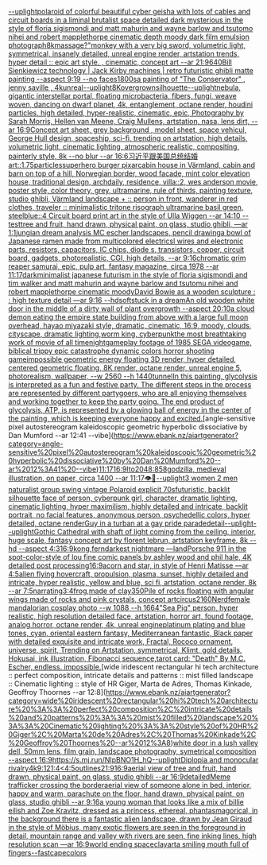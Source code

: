 [--uplight](https://www.ebank.nz/aiartgenerator?category=--uplight)[polaroid of colorful beautiful cyber geisha with lots of cables and circuit boards in a liminal brutalist space detailed dark mysterious in the style of floria sigismondi and matt mahurin and wayne barlow and tsutomo nihei and robert mapplethorpe cinematic depth moody dark film emulsion photograph](https://www.ebank.nz/aiartgenerator?category=polaroid%20of%20colorful%20beautiful%20cyber%20geisha%20with%20lots%20of%20cables%20and%20circuit%20boards%20in%20a%20liminal%20brutalist%20space%20detailed%20dark%20mysterious%20in%20the%20style%20of%20floria%20sigismondi%20and%20matt%20mahurin%20and%20wayne%20barlow%20and%20tsutomo%20nihei%20and%20robert%20mapplethorpe%20cinematic%20depth%20moody%20dark%20film%20emulsion%20photograph)[8k](https://www.ebank.nz/aiartgenerator?category=8k)[massage?"](https://www.ebank.nz/aiartgenerator?category=massage%3F%22)[monkey with a very big sword, volumetric light, symmetrical, insanely detailed, unreal engine render, artstation trends, hyper detail :: epic art style. , cinematic, concept art --ar 21:9](https://www.ebank.nz/aiartgenerator?category=monkey%20with%20a%20very%20big%20sword%2C%20volumetric%20light%2C%20symmetrical%2C%20insanely%20detailed%2C%20unreal%20engine%20render%2C%20artstation%20trends%2C%20hyper%20detail%20%3A%3A%20epic%20art%20style.%20%2C%20cinematic%2C%20concept%20art%20--ar%2021%3A9)[640](https://www.ebank.nz/aiartgenerator?category=640)[Bill Sienkiewicz technology | Jack Kirby machines |  retro futuristic  ghibli matte painting --aspect 9:19 --no faces](https://www.ebank.nz/aiartgenerator?category=Bill%20Sienkiewicz%20technology%20%7C%20Jack%20Kirby%20machines%20%7C%20%20retro%20futuristic%20%20ghibli%20matte%20painting%20--aspect%209%3A19%20--no%20faces)[1800s](https://www.ebank.nz/aiartgenerator?category=1800s)[a painting of "The Conservator"  , jenny saville , 4kunreal](https://www.ebank.nz/aiartgenerator?category=a%20painting%20of%20%22The%20Conservator%22%20%20%2C%20jenny%20saville%20%2C%204kunreal)[--uplight](https://www.ebank.nz/aiartgenerator?category=--uplight)[8K](https://www.ebank.nz/aiartgenerator?category=8K)[overgrown](https://www.ebank.nz/aiartgenerator?category=overgrown)[silhouette](https://www.ebank.nz/aiartgenerator?category=silhouette)[--uplight](https://www.ebank.nz/aiartgenerator?category=--uplight)[nebula, gigantic interstellar portal, floating microbacteria, fibers, fungi, weave woven, dancing on dwarf planet, 4k, entanglement, octane render, houdini particles, high detailed, hyper-realistic, cinematic, epic, Photography by Sarah Morris, Hellen van Meene, Craig Mullens, artstation, nasa, lens dirt, --ar 16:9](https://www.ebank.nz/aiartgenerator?category=nebula%2C%20gigantic%20interstellar%20portal%2C%20floating%20microbacteria%2C%20fibers%2C%20fungi%2C%20weave%20woven%2C%20dancing%20on%20dwarf%20planet%2C%204k%2C%20entanglement%2C%20octane%20render%2C%20houdini%20particles%2C%20high%20detailed%2C%20hyper-realistic%2C%20cinematic%2C%20epic%2C%20Photography%20by%20Sarah%20Morris%2C%20Hellen%20van%20Meene%2C%20Craig%20Mullens%2C%20artstation%2C%20nasa%2C%20lens%20dirt%2C%20--ar%2016%3A9)[Concept art sheet, grey background , model sheet, space vehicul, George Hull design, spaceship, sci-fi,  trending on artstation, high details, volumetric light, cinematic lighting, atmospheric realistic, compositing, painterly style, 8k --no blur --ar 16:6](https://www.ebank.nz/aiartgenerator?category=Concept%20art%20sheet%2C%20grey%20background%20%2C%20model%20sheet%2C%20space%20vehicul%2C%20George%20Hull%20design%2C%20spaceship%2C%20sci-fi%2C%20%20trending%20on%20artstation%2C%20high%20details%2C%20volumetric%20light%2C%20cinematic%20lighting%2C%20atmospheric%20realistic%2C%20compositing%2C%20painterly%20style%2C%208k%20--no%20blur%20--ar%2016%3A6)[习近平跟美国总统结婚](https://www.ebank.nz/aiartgenerator?category=%E4%B9%A0%E8%BF%91%E5%B9%B3%E8%B7%9F%E7%BE%8E%E5%9B%BD%E6%80%BB%E7%BB%9F%E7%BB%93%E5%A9%9A)[art::1.75](https://www.ebank.nz/aiartgenerator?category=art%3A%3A1.75)[particles](https://www.ebank.nz/aiartgenerator?category=particles)[superhero burger pixar](https://www.ebank.nz/aiartgenerator?category=superhero%20burger%20pixar)[cabin house in Värmland, cabin and barn on top of a hill, Norwegian border, wood facade, mint color elevation house, traditional design, archdaily, residence, villa::2, wes anderson movie, poster style, color theory, grey, ultramarine, rule of thirds, painting texture, studio ghibli, Värmland landscape + :: person in front, wanderer in red clothes, traveler :: minimalistic tritone risograph ultramarine basil green, steelblue::4 Circuit board print art in the style of Ulla Wiggen --ar 14:10 --test](https://www.ebank.nz/aiartgenerator?category=cabin%20house%20in%20V%C3%A4rmland%2C%20cabin%20and%20barn%20on%20top%20of%20a%20hill%2C%20Norwegian%20border%2C%20wood%20facade%2C%20mint%20color%20elevation%20house%2C%20traditional%20design%2C%20archdaily%2C%20residence%2C%20villa%3A%3A2%2C%20wes%20anderson%20movie%2C%20poster%20style%2C%20color%20theory%2C%20grey%2C%20ultramarine%2C%20rule%20of%20thirds%2C%20painting%20texture%2C%20studio%20ghibli%2C%20V%C3%A4rmland%20landscape%20%2B%20%3A%3A%20person%20in%20front%2C%20wanderer%20in%20red%20clothes%2C%20traveler%20%3A%3A%20minimalistic%20tritone%20risograph%20ultramarine%20basil%20green%2C%20steelblue%3A%3A4%20Circuit%20board%20print%20art%20in%20the%20style%20of%20Ulla%20Wiggen%20--ar%2014%3A10%20--test)[tree and fruit, hand drawn, physical paint, on glass, studio ghibli, —ar 1:1](https://www.ebank.nz/aiartgenerator?category=tree%20and%20fruit%2C%20hand%20drawn%2C%20physical%20paint%2C%20on%20glass%2C%20studio%20ghibli%2C%20%E2%80%94ar%201%3A1)[jungian dream analysis MC escher landscapes, pencil drawing](https://www.ebank.nz/aiartgenerator?category=jungian%20dream%20analysis%20MC%20escher%20landscapes%2C%20pencil%20drawing)[a bowl of Japanese ramen made from multicolored electricsl wires and electronic parts, resistors, capacitors, IC chips, diode s, transistors, copper, circuit board, gadgets, photorealistic, CGI, high details, --ar 9:16](https://www.ebank.nz/aiartgenerator?category=a%20bowl%20of%20Japanese%20ramen%20made%20from%20multicolored%20electricsl%20wires%20and%20electronic%20parts%2C%20resistors%2C%20capacitors%2C%20IC%20chips%2C%20diode%20s%2C%20transistors%2C%20copper%2C%20circuit%20board%2C%20gadgets%2C%20photorealistic%2C%20CGI%2C%20high%20details%2C%20--ar%209%3A16)[chromatic grim reaper samurai, epic, pulp art, fantasy magazine, circa 1978 --ar 11:17](https://www.ebank.nz/aiartgenerator?category=chromatic%20grim%20reaper%20samurai%2C%20epic%2C%20pulp%20art%2C%20fantasy%20magazine%2C%20circa%201978%20--ar%2011%3A17)[dark](https://www.ebank.nz/aiartgenerator?category=dark)[minimalist japanese futurism  in the style of floria sigismondi and tim walker and matt mahurin and wayne barlow and tsutomu nihei and robert mapplethorpe cinematic moody](https://www.ebank.nz/aiartgenerator?category=minimalist%20japanese%20futurism%20%20in%20the%20style%20of%20floria%20sigismondi%20and%20tim%20walker%20and%20matt%20mahurin%20and%20wayne%20barlow%20and%20tsutomu%20nihei%20and%20robert%20mapplethorpe%20cinematic%20moody)[David Bowie as a wooden sculpture : : high texture detail —ar 9:16 --hd](https://www.ebank.nz/aiartgenerator?category=David%20Bowie%20as%20a%20wooden%20sculpture%20%3A%20%3A%20high%20texture%20detail%20%E2%80%94ar%209%3A16%20--hd)[soft](https://www.ebank.nz/aiartgenerator?category=soft)[stuck in a dream](https://www.ebank.nz/aiartgenerator?category=stuck%20in%20a%20dream)[An old wooden white door in the middle of a dirty wall of plant overgrowth --aspect 20:10](https://www.ebank.nz/aiartgenerator?category=An%20old%20wooden%20white%20door%20in%20the%20middle%20of%20a%20dirty%20wall%20of%20plant%20overgrowth%20--aspect%2020%3A10)[a cloud demon eating the empire state building from above with a large full moon overhead, hayao miyazaki style, dramatic, cinematic, 16:9, moody, clouds, cityscape, dramatic lighting,](https://www.ebank.nz/aiartgenerator?category=a%20cloud%20demon%20eating%20the%20empire%20state%20building%20from%20above%20with%20a%20large%20full%20moon%20overhead%2C%20hayao%20miyazaki%20style%2C%20dramatic%2C%20cinematic%2C%2016%3A9%2C%20moody%2C%20clouds%2C%20cityscape%2C%20dramatic%20lighting%2C)[worm king, cyberpunk](https://www.ebank.nz/aiartgenerator?category=worm%20king%2C%20cyberpunk)[the most breathtaking work of movie of all time](https://www.ebank.nz/aiartgenerator?category=the%20most%20breathtaking%20work%20of%20movie%20of%20all%20time)[night](https://www.ebank.nz/aiartgenerator?category=night)[gameplay footage of 1985 SEGA videogame, biblical trippy epic catastrophe dynamic colors horror shooting game](https://www.ebank.nz/aiartgenerator?category=gameplay%20footage%20of%201985%20SEGA%20videogame%2C%20biblical%20trippy%20epic%20catastrophe%20dynamic%20colors%20horror%20shooting%20game)[impossible geometric energy floating 3D render, hyper detailed, centered geometric floating, 8K render, octane render, unreal engine 5, photorealism, wallpaper, --w 2560 --h 1440](https://www.ebank.nz/aiartgenerator?category=impossible%20geometric%20energy%20floating%203D%20render%2C%20hyper%20detailed%2C%20centered%20geometric%20floating%2C%208K%20render%2C%20octane%20render%2C%20unreal%20engine%205%2C%20photorealism%2C%20wallpaper%2C%20--w%202560%20--h%201440)[tunnel](https://www.ebank.nz/aiartgenerator?category=tunnel)[In this painting, glycolysis is interpreted as a fun and festive party. The different steps in the process are represented by different partygoers, who are all enjoying themselves and working together to keep the party going. The end product of glycolysis, ATP, is represented by a glowing ball of energy in the center of the painting, which is keeping everyone happy and excited.](https://www.ebank.nz/aiartgenerator?category=In%20this%20painting%2C%20glycolysis%20is%20interpreted%20as%20a%20fun%20and%20festive%20party.%20The%20different%20steps%20in%20the%20process%20are%20represented%20by%20different%20partygoers%2C%20who%20are%20all%20enjoying%20themselves%20and%20working%20together%20to%20keep%20the%20party%20going.%20The%20end%20product%20of%20glycolysis%2C%20ATP%2C%20is%20represented%20by%20a%20glowing%20ball%20of%20energy%20in%20the%20center%20of%20the%20painting%2C%20which%20is%20keeping%20everyone%20happy%20and%20excited.)[angle-sensitive pixel autostereogram kaleidoscopic geometric hyperbolic dissociative by Dan Mumford --ar 12:41 --vibe](https://www.ebank.nz/aiartgenerator?category=angle-sensitive%20pixel%20autostereogram%20kaleidoscopic%20geometric%20hyperbolic%20dissociative%20by%20Dan%20Mumford%20--ar%2012%3A41%20--vibe)[11:17](https://www.ebank.nz/aiartgenerator?category=11%3A17)[16:9](https://www.ebank.nz/aiartgenerator?category=16%3A9)[Ito](https://www.ebank.nz/aiartgenerator?category=Ito)[2048:858](https://www.ebank.nz/aiartgenerator?category=2048%3A858)[godzilla, medieval illustration, on paper, circa 1400 --ar 11:17](https://www.ebank.nz/aiartgenerator?category=godzilla%2C%20medieval%20illustration%2C%20on%20paper%2C%20circa%201400%20--ar%2011%3A17)[👁🤖](https://www.ebank.nz/aiartgenerator?category=%F0%9F%91%81%F0%9F%A4%96)[--uplight](https://www.ebank.nz/aiartgenerator?category=--uplight)[3 women 2 men naturalist group swing vintage Polaroid explicit 70s](https://www.ebank.nz/aiartgenerator?category=3%20women%202%20men%20naturalist%20group%20swing%20vintage%20Polaroid%20explicit%2070s)[futuristic, backlit silhouette face of person, cyberpunk girl, character, dramatic lighting, cinematic lighting, hyper maximilism, highly detailed and intricate, backlit portrait, no facial features, anonymous person, psychedellic colors, hyper detailed, octane render](https://www.ebank.nz/aiartgenerator?category=futuristic%2C%20backlit%20silhouette%20face%20of%20person%2C%20cyberpunk%20girl%2C%20character%2C%20dramatic%20lighting%2C%20cinematic%20lighting%2C%20hyper%20maximilism%2C%20highly%20detailed%20and%20intricate%2C%20backlit%20portrait%2C%20no%20facial%20features%2C%20anonymous%20person%2C%20psychedellic%20colors%2C%20hyper%20detailed%2C%20octane%20render)[](https://www.ebank.nz/aiartgenerator?category=)[Guy in a turban at a gay pride parade](https://www.ebank.nz/aiartgenerator?category=Guy%20in%20a%20turban%20at%20a%20gay%20pride%20parade)[detail](https://www.ebank.nz/aiartgenerator?category=detail)[--uplight](https://www.ebank.nz/aiartgenerator?category=--uplight)[--uplight](https://www.ebank.nz/aiartgenerator?category=--uplight)[Gothic Cathedral  with shaft of light coming from the ceiling, interior, huge scale, fantasy concept art by florent lebrun, artstation keyframe, 8k --hd --aspect 4:3](https://www.ebank.nz/aiartgenerator?category=Gothic%20Cathedral%20%20with%20shaft%20of%20light%20coming%20from%20the%20ceiling%2C%20interior%2C%20huge%20scale%2C%20fantasy%20concept%20art%20by%20florent%20lebrun%2C%20artstation%20keyframe%2C%208k%20--hd%20--aspect%204%3A3)[16:9](https://www.ebank.nz/aiartgenerator?category=16%3A9)[kong,](https://www.ebank.nz/aiartgenerator?category=kong%2C)[fern](https://www.ebank.nz/aiartgenerator?category=fern)[darkest nightmare —land](https://www.ebank.nz/aiartgenerator?category=darkest%20nightmare%20%E2%80%94land)[Porsche 911 in the spot-color-style of lou fine comic panels by ashley wood and phil hale, 4K detailed post processing](https://www.ebank.nz/aiartgenerator?category=Porsche%20911%20in%20the%20spot-color-style%20of%20lou%20fine%20comic%20panels%20by%20ashley%20wood%20and%20phil%20hale%2C%204K%20detailed%20post%20processing)[16:9](https://www.ebank.nz/aiartgenerator?category=16%3A9)[](https://www.ebank.nz/aiartgenerator?category=)[acorn and star, in style of Henri Matisse —ar 4:5](https://www.ebank.nz/aiartgenerator?category=acorn%20and%20star%2C%20in%20style%20of%20Henri%20Matisse%20%E2%80%94ar%204%3A5)[alien flying hovercraft, propulsion, plasma, sunset, highly detailed and intricate, hyper realistic, yellow and blue, sci fi, artstation, octane render, 8k --ar 7:5](https://www.ebank.nz/aiartgenerator?category=alien%20flying%20hovercraft%2C%20propulsion%2C%20plasma%2C%20sunset%2C%20highly%20detailed%20and%20intricate%2C%20hyper%20realistic%2C%20yellow%20and%20blue%2C%20sci%20fi%2C%20artstation%2C%20octane%20render%2C%208k%20--ar%207%3A5)[narrating](https://www.ebank.nz/aiartgenerator?category=narrating)[3:4](https://www.ebank.nz/aiartgenerator?category=3%3A4)[frog,made of clay](https://www.ebank.nz/aiartgenerator?category=frog%2Cmade%20of%20clay)[350](https://www.ebank.nz/aiartgenerator?category=350)[Pile of rocks floating with angular wings made of rocks and pink crystals, concept art](https://www.ebank.nz/aiartgenerator?category=Pile%20of%20rocks%20floating%20with%20angular%20wings%20made%20of%20rocks%20and%20pink%20crystals%2C%20concept%20art)[circus](https://www.ebank.nz/aiartgenerator?category=circus)[2160](https://www.ebank.nz/aiartgenerator?category=2160)[Nerd](https://www.ebank.nz/aiartgenerator?category=Nerd)[female mandalorian cosplay photo --w 1088 --h 1664](https://www.ebank.nz/aiartgenerator?category=female%20mandalorian%20cosplay%20photo%20--w%201088%20--h%201664)["Sea Pig" person, hyper realistic, high resolution detailed face, artstation, horror art, found footage, analog horror, octane render, 4k, unreal engine](https://www.ebank.nz/aiartgenerator?category=%22Sea%20Pig%22%20person%2C%20hyper%20realistic%2C%20high%20resolution%20detailed%20face%2C%20artstation%2C%20horror%20art%2C%20found%20footage%2C%20analog%20horror%2C%20octane%20render%2C%204k%2C%20unreal%20engine)[platinum plating and blue tones, cyan, oriental eastern fantasy, Mediterranean fantastic,  Black paper with detailed exquisite and intricate work, Fractal, Rococo ornament, universe, spirit, Trending on Artstation, symmetrical, Klimt, gold details, Hokusai, ink illustration, Fibonacci sequence,](https://www.ebank.nz/aiartgenerator?category=platinum%20plating%20and%20blue%20tones%2C%20cyan%2C%20oriental%20eastern%20fantasy%2C%20Mediterranean%20fantastic%2C%20%20Black%20paper%20with%20detailed%20exquisite%20and%20intricate%20work%2C%20Fractal%2C%20Rococo%20ornament%2C%20universe%2C%20spirit%2C%20Trending%20on%20Artstation%2C%20symmetrical%2C%20Klimt%2C%20gold%20details%2C%20Hokusai%2C%20ink%20illustration%2C%20Fibonacci%20sequence%2C)[tarot card: "Death" By M.C. Escher, endless. impossible.](https://www.ebank.nz/aiartgenerator?category=tarot%20card%3A%20%22Death%22%20By%20M.C.%20Escher%2C%20endless.%20impossible.)[wide iridescent rectangular hi tech architecture :: perfect composition, intricate details and patterns :: mist filled landscape :: Cinematic lighting :: style of HR Giger, Marta de Adres, Thomas Kinkade, Geoffroy Thoornes --ar 12:8](https://www.ebank.nz/aiartgenerator?category=wide%20iridescent%20rectangular%20hi%20tech%20architecture%20%3A%3A%20perfect%20composition%2C%20intricate%20details%20and%20patterns%20%3A%3A%20mist%20filled%20landscape%20%3A%3A%20Cinematic%20lighting%20%3A%3A%20style%20of%20HR%20Giger%2C%20Marta%20de%20Adres%2C%20Thomas%20Kinkade%2C%20Geoffroy%20Thoornes%20--ar%2012%3A8)[white door in a lush valley dell, 50mm lens, film grain, landscape photography, symetrical composition --aspect 16:9](https://www.ebank.nz/aiartgenerator?category=white%20door%20in%20a%20lush%20valley%20dell%2C%2050mm%20lens%2C%20film%20grain%2C%20landscape%20photography%2C%20symetrical%20composition%20--aspect%2016%3A9)[<https://s.mj.run/NIpBNO1H_hQ>](https://www.ebank.nz/aiartgenerator?category=%3Chttps%3A//s.mj.run/NIpBNO1H_hQ%3E)[--uplight](https://www.ebank.nz/aiartgenerator?category=--uplight)[Diplopia and monocular rivalry](https://www.ebank.nz/aiartgenerator?category=Diplopia%20and%20monocular%20rivalry)[4k](https://www.ebank.nz/aiartgenerator?category=4k)[9:12](https://www.ebank.nz/aiartgenerator?category=9%3A12)[1:4](https://www.ebank.nz/aiartgenerator?category=1%3A4)[<4:5](https://www.ebank.nz/aiartgenerator?category=%3C4%3A5)[outlines](https://www.ebank.nz/aiartgenerator?category=outlines)[21:9](https://www.ebank.nz/aiartgenerator?category=21%3A9)[16:9](https://www.ebank.nz/aiartgenerator?category=16%3A9)[aerial view of tree and fruit, hand drawn, physical paint, on glass, studio ghibli --ar 16:9](https://www.ebank.nz/aiartgenerator?category=aerial%20view%20of%20tree%20and%20fruit%2C%20hand%20drawn%2C%20physical%20paint%2C%20on%20glass%2C%20studio%20ghibli%20--ar%2016%3A9)[detailed](https://www.ebank.nz/aiartgenerator?category=detailed)[Meme trafficker crossing the border](https://www.ebank.nz/aiartgenerator?category=Meme%20trafficker%20crossing%20the%20border)[aerial view of someone alone in bed, interior, happy and warm, parachute on the floor, hand drawn, physical paint, on glass, studio ghibli --ar 9:16](https://www.ebank.nz/aiartgenerator?category=aerial%20view%20of%20someone%20alone%20in%20bed%2C%20interior%2C%20happy%20and%20warm%2C%20parachute%20on%20the%20floor%2C%20hand%20drawn%2C%20physical%20paint%2C%20on%20glass%2C%20studio%20ghibli%20--ar%209%3A16)[a young woman that looks like a mix of billie eilish and Zoe Kravitz, dressed as a princess, ethereal, phantasmagorical, in the background there is a fantastic alien landscape, drawn by  Jean Giraud in the style of Möbius, many exotic flowers are seen in the foreground in detail, mountain range and valley with rivers are seen, fine inking lines, high resolution scan —ar 16:9](https://www.ebank.nz/aiartgenerator?category=a%20young%20woman%20that%20looks%20like%20a%20mix%20of%20billie%20eilish%20and%20Zoe%20Kravitz%2C%20dressed%20as%20a%20princess%2C%20ethereal%2C%20phantasmagorical%2C%20in%20the%20background%20there%20is%20a%20fantastic%20alien%20landscape%2C%20drawn%20by%20%20Jean%20Giraud%20in%20the%20style%20of%20M%C3%B6bius%2C%20many%20exotic%20flowers%20are%20seen%20in%20the%20foreground%20in%20detail%2C%20mountain%20range%20and%20valley%20with%20rivers%20are%20seen%2C%20fine%20inking%20lines%2C%20high%20resolution%20scan%20%E2%80%94ar%2016%3A9)[world ending space](https://www.ebank.nz/aiartgenerator?category=world%20ending%20space)[clay](https://www.ebank.nz/aiartgenerator?category=clay)[art](https://www.ebank.nz/aiartgenerator?category=art)[a smiling mouth full of fingers](https://www.ebank.nz/aiartgenerator?category=a%20smiling%20mouth%20full%20of%20fingers)[--fast](https://www.ebank.nz/aiartgenerator?category=--fast)[cape](https://www.ebank.nz/aiartgenerator?category=cape)[colors](https://www.ebank.nz/aiartgenerator?category=colors)